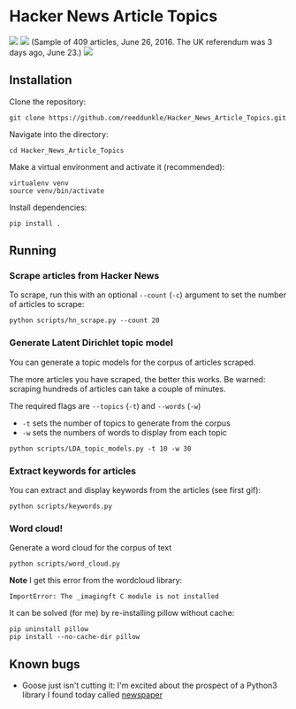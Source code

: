 # Hacker News Article Topics

<img src="http://i.imgur.com/TxS4faf.png" />

<img src="http://i.imgur.com/51NBQrR.png" />
(Sample of 409 articles, June 26, 2016. The UK referendum was 3 days ago, June 23.)

<img src="http://i.imgur.com/MppVw4T.gif" />


Installation
----

Clone the repository:

```
git clone https://github.com/reeddunkle/Hacker_News_Article_Topics.git
```

Navigate into the directory:

```
cd Hacker_News_Article_Topics
```

Make a virtual environment and activate it (recommended):

```
virtualenv venv
source venv/bin/activate
```

Install dependencies:

```
pip install .
```

Running
----

### Scrape articles from Hacker News

To scrape, run this with an optional `--count` (`-c`) argument to set the number of articles to scrape:

```
python scripts/hn_scrape.py --count 20
```

### Generate Latent Dirichlet topic model


You can generate a topic models for the corpus of articles scraped.

The more articles you have scraped, the better this works. Be warned: scraping hundreds of articles can take a couple of minutes.

The required flags are `--topics` (`-t`) and `--words` (`-w`)

- `-t` sets the number of topics to generate from the corpus
- `-w` sets the numbers of words to display from each topic

```
python scripts/LDA_topic_models.py -t 10 -w 30
```

### Extract keywords for articles

You can extract and display keywords from the articles (see first gif):

```
python scripts/keywords.py
```

### Word cloud!

Generate a word cloud for the corpus of text

```
python scripts/word_cloud.py
```

**Note**
I get this error from the wordcloud library:

```
ImportError: The _imagingft C module is not installed
```

It can be solved (for me) by re-installing pillow without cache:

```
pip uninstall pillow
pip install --no-cache-dir pillow
```



Known bugs
----

- Goose just isn't cutting it: I'm excited about the prospect of a Python3 library I found today called [newspaper](https://github.com/codelucas/newspaper)
